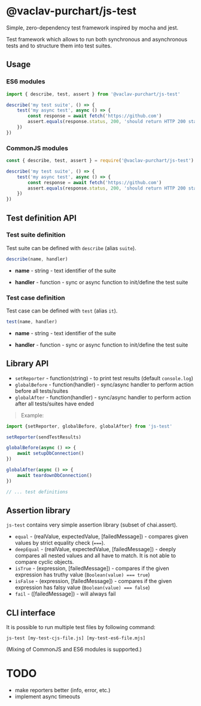 # @vaclav-purchart/js-test
Simple, zero-dependency test framework inspired by mocha and jest.

Test framework which allows to run both synchronous and asynchronous tests and to structure them into test suites.

## Usage
### ES6 modules
```javascript
import { describe, test, assert } from '@vaclav-purchart/js-test'

describe('my test suite', () => {
	test('my async test', async () => {
		const response = await fetch('https://github.com')
		assert.equals(response.status, 200, 'should return HTTP 200 status')
	})
})
```

### CommonJS modules
```javascript
const { describe, test, assert } = require('@vaclav-purchart/js-test')

describe('my test suite', () => {
	test('my async test', async () => {
		const response = await fetch('https://github.com')
		assert.equals(response.status, 200, 'should return HTTP 200 status')
	})
})
```

## Test definition API

### Test suite definition
Test suite can be defined with `describe` (alias `suite`).
```javascript
describe(name, handler)
```
- **name** - string - text identifier of the suite

- **handler** - function - sync or async function to init/define the test suite

### Test case definition
Test case can be defined with `test` (alias `it`).
```javascript
test(name, handler)
```
- **name** - string - text identifier of the suite

- **handler** - function - sync or async function to init/define the test suite

## Library API
- `setReporter` - function(string) - to print test results (default `console.log`)
- `globalBefore` - function(handler) - sync/async handler to perform action before all tests/suites
- `globalAfter` - function(handler) - sync/async handler to perform action after all tests/suites have ended

> Example:
```javascript
import {setReporter, globalBefore, globalAfter} from 'js-test'

setReporter(sendTestResults)

globalBefore(async () => {
	await setupDbConnection()
})

globalAfter(async () => {
	await teardownDbConnection()
})

// ... test definitions
```

## Assertion library
`js-test` contains very simple assertion library (subset of chai.assert).
- `equal` - (realValue, expectedValue, [failedMessage]) - compares given values by strict equality check (`===`).
- `deepEqual` - (realValue, expectedValue, [failedMessage]) - deeply compares all nested values and all have to match. It is not able to compare cyclic objects.
- `isTrue` - (expression, [failedMessage]) - compares if the given expression has truthy value (`Boolean(value) === true`)
- `isFalse` - (expression, [failedMessage]) - compares if the given expression has falsy value (`Boolean(value) === false`)
- `fail` - ([failedMessage]) - will always fail

## CLI interface
It is possible to run multiple test files by following command:

```
js-test [my-test-cjs-file.js] [my-test-es6-file.mjs]
```
(Mixing of CommonJS and ES6 modules is supported.)

# TODO
- make reporters better (info, error, etc.)
- implement async timeouts
